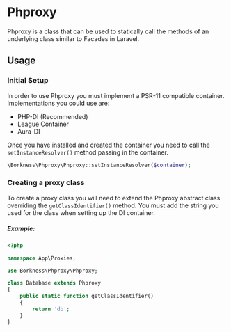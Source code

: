 # Phproxy

Phproxy is a class that can be used to statically call the methods of an underlying class similar to Facades in Laravel.

## Usage

### Initial Setup

In order to use Phproxy you must implement a PSR-11 compatible container. Implementations you could use are:

- PHP-DI (Recommended)
- League Container
- Aura-DI

Once you have installed and created the container you need to call the `setInstanceResolver()` method passing in the container.

```php
\Borkness\Phproxy\Phproxy::setInstanceResolver($container);
```

### Creating a proxy class
To create a proxy class you will need to extend the Phproxy abstract class overriding the `getClassIdentifier()` method. You must add the string you used for the class when setting up the DI container.

##### Example:
```php
<?php

namespace App\Proxies;

use Borkness\Phproxy\Phproxy;

class Database extends Phproxy
{
    public static function getClassIdentifier()
    {
        return 'db';
    }
}
```

